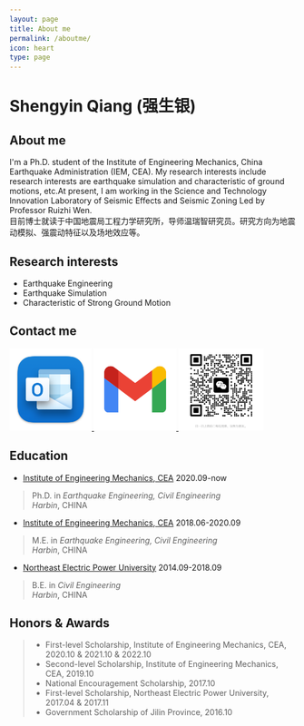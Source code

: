 ```yaml
---
layout: page
title: About me
permalink: /aboutme/
icon: heart
type: page
---
```



# **Shengyin Qiang (强生银)**

## **About me**
I'm a Ph.D. student of the Institute of Engineering Mechanics, China Earthquake Administration (IEM, CEA). My research interests include research interests are earthquake simulation and characteristic of ground motions, etc.At present, I am working in the Science and Technology Innovation Laboratory of Seismic Effects and Seismic Zoning Led by Professor Ruizhi Wen.<br>
目前博士就读于中国地震局工程力学研究所，导师温瑞智研究员。研究方向为地震动模拟、强震动特征以及场地效应等。

## **Research interests**
* Earthquake Engineering
* Earthquake Simulation
* Characteristic of Strong Ground Motion

## **Contact me**
<a 
    href="mailto:qiangsy_96@outlook.com" target="-blank" title="qiangsy_96@outlook.com">
    <img src="/picture/outlook.png" width=145/>
<a  
    href="mailto:qiangsy1996@gmail.com" target="-blank" title=" qiangsy1996@gmail.com">
    <img src="/picture/gmail.png" width=145/> 
<a   
    title="Wechat">
    <img src="/picture/wechat.jpg" width=150/>    
</a>


## **Education**

* <a href="https://www.iem.ac.cn/">Institute of Engineering Mechanics, CEA</a>   2020.09-now
 > Ph.D. in _Earthquake Engineering, Civil Engineering_<br>
 > _Harbin_, CHINA
* <a href="https://www.iem.ac.cn/">Institute of Engineering Mechanics, CEA</a>  2018.06-2020.09
 > M.E. in _Earthquake Engineering, Civil Engineering_<br>
 > _Harbin_, CHINA 
* <a href="http://www.neepu.edu.cn/">Northeast Electric Power University</a> 2014.09-2018.09
 > B.E. in  _Civil Engineering_<br>
 > _Harbin_, CHINA

## **Honors & Awards**
 >* First-level Scholarship, Institute of Engineering Mechanics, CEA, 2020.10 & 2021.10 & 2022.10<br>
 >* Second-level Scholarship, Institute of Engineering Mechanics, CEA, 2019.10<br>
 >* National Encouragement Scholarship, 2017.10<br>
 >* First-level Scholarship, Northeast Electric Power University, 2017.04 & 2017.11<br>
 >* Government Scholarship of Jilin Province, 2016.10<br>

<!-- ### Footer
Last updated: May 2013 -->
